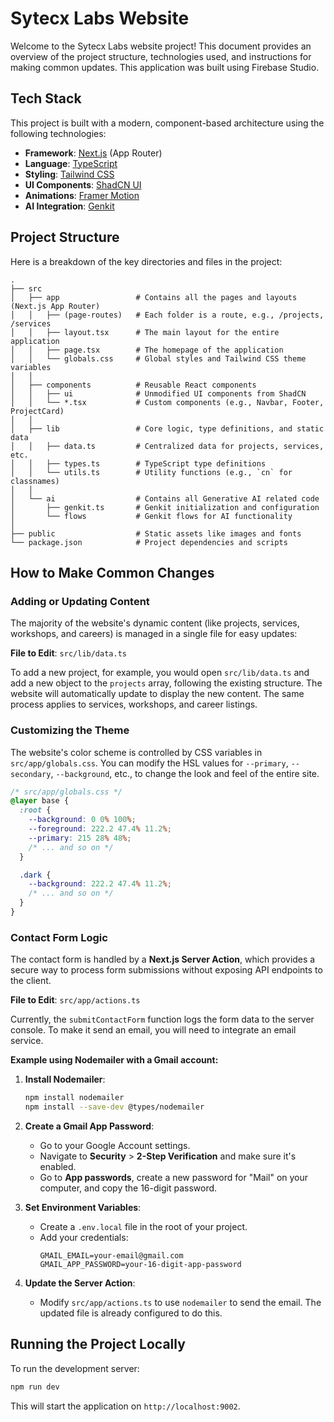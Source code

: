 # Sytecx Labs Website

Welcome to the Sytecx Labs website project! This document provides an overview of the project structure, technologies used, and instructions for making common updates. This application was built using Firebase Studio.

## Tech Stack

This project is built with a modern, component-based architecture using the following technologies:

- **Framework**: [Next.js](https://nextjs.org/) (App Router)
- **Language**: [TypeScript](https://www.typescriptlang.org/)
- **Styling**: [Tailwind CSS](https://tailwindcss.com/)
- **UI Components**: [ShadCN UI](https://ui.shadcn.com/)
- **Animations**: [Framer Motion](https://www.framer.com/motion/)
- **AI Integration**: [Genkit](https://firebase.google.com/docs/genkit)

## Project Structure

Here is a breakdown of the key directories and files in the project:

```
.
├── src
│   ├── app                 # Contains all the pages and layouts (Next.js App Router)
│   │   ├── (page-routes)   # Each folder is a route, e.g., /projects, /services
│   │   ├── layout.tsx      # The main layout for the entire application
│   │   ├── page.tsx        # The homepage of the application
│   │   └── globals.css     # Global styles and Tailwind CSS theme variables
│   │
│   ├── components          # Reusable React components
│   │   ├── ui              # Unmodified UI components from ShadCN
│   │   └── *.tsx           # Custom components (e.g., Navbar, Footer, ProjectCard)
│   │
│   ├── lib                 # Core logic, type definitions, and static data
│   │   ├── data.ts         # Centralized data for projects, services, etc.
│   │   ├── types.ts        # TypeScript type definitions
│   │   └── utils.ts        # Utility functions (e.g., `cn` for classnames)
│   │
│   └── ai                  # Contains all Generative AI related code
│       ├── genkit.ts       # Genkit initialization and configuration
│       └── flows           # Genkit flows for AI functionality
│
├── public                  # Static assets like images and fonts
└── package.json            # Project dependencies and scripts
```

## How to Make Common Changes

### Adding or Updating Content

The majority of the website's dynamic content (like projects, services, workshops, and careers) is managed in a single file for easy updates:

**File to Edit**: `src/lib/data.ts`

To add a new project, for example, you would open `src/lib/data.ts` and add a new object to the `projects` array, following the existing structure. The website will automatically update to display the new content. The same process applies to services, workshops, and career listings.

### Customizing the Theme

The website's color scheme is controlled by CSS variables in `src/app/globals.css`. You can modify the HSL values for `--primary`, `--secondary`, `--background`, etc., to change the look and feel of the entire site.

```css
/* src/app/globals.css */
@layer base {
  :root {
    --background: 0 0% 100%;
    --foreground: 222.2 47.4% 11.2%;
    --primary: 215 28% 48%;
    /* ... and so on */
  }

  .dark {
    --background: 222.2 47.4% 11.2%;
    /* ... and so on */
  }
}
```

### Contact Form Logic

The contact form is handled by a **Next.js Server Action**, which provides a secure way to process form submissions without exposing API endpoints to the client.

**File to Edit**: `src/app/actions.ts`

Currently, the `submitContactForm` function logs the form data to the server console. To make it send an email, you will need to integrate an email service.

**Example using Nodemailer with a Gmail account:**

1.  **Install Nodemailer**:
    ```bash
    npm install nodemailer
    npm install --save-dev @types/nodemailer
    ```

2.  **Create a Gmail App Password**:
    - Go to your Google Account settings.
    - Navigate to **Security** > **2-Step Verification** and make sure it's enabled.
    - Go to **App passwords**, create a new password for "Mail" on your computer, and copy the 16-digit password.

3.  **Set Environment Variables**:
    - Create a `.env.local` file in the root of your project.
    - Add your credentials:
      ```
      GMAIL_EMAIL=your-email@gmail.com
      GMAIL_APP_PASSWORD=your-16-digit-app-password
      ```

4.  **Update the Server Action**:
    - Modify `src/app/actions.ts` to use `nodemailer` to send the email. The updated file is already configured to do this.

## Running the Project Locally

To run the development server:

```bash
npm run dev
```

This will start the application on `http://localhost:9002`.
